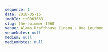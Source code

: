 ```yaml
---
sequence: 1
date: 2018-05-16
imdbId: tt0063663
slug: the-swimmer-1968
venue: Alamo Drafthouse Cinema - One Loudoun
venueNotes: null
medium: null
mediumNotes: null
---
```


